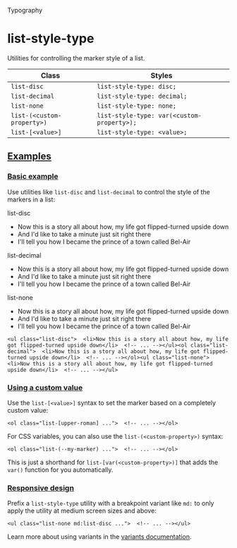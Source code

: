 <!--$-->

<!--/$-->

Typography

# list-style-type

Utilities for controlling the marker style of a list.

| Class                      | Styles                                     |
| -------------------------- | ------------------------------------------ |
| `list-disc`                | `list-style-type: disc;`                   |
| `list-decimal`             | `list-style-type: decimal;`                |
| `list-none`                | `list-style-type: none;`                   |
| `list-(<custom-property>)` | `list-style-type: var(<custom-property>);` |
| `list-[<value>]`           | `list-style-type: <value>;`                |

## [Examples](#examples)

### [Basic example](#basic-example)

Use utilities like `list-disc` and `list-decimal` to control the style of the markers in a list:

list-disc

- Now this is a story all about how, my life got flipped-turned upside down
- And I'd like to take a minute just sit right there
- I'll tell you how I became the prince of a town called Bel-Air

list-decimal

- Now this is a story all about how, my life got flipped-turned upside down
- And I'd like to take a minute just sit right there
- I'll tell you how I became the prince of a town called Bel-Air

list-none

- Now this is a story all about how, my life got flipped-turned upside down
- And I'd like to take a minute just sit right there
- I'll tell you how I became the prince of a town called Bel-Air

```
<ul class="list-disc">  <li>Now this is a story all about how, my life got flipped-turned upside down</li>  <!-- ... --></ul><ol class="list-decimal">  <li>Now this is a story all about how, my life got flipped-turned upside down</li>  <!-- ... --></ol><ul class="list-none">  <li>Now this is a story all about how, my life got flipped-turned upside down</li>  <!-- ... --></ul>
```

### [Using a custom value](#using-a-custom-value)

Use the<!-- --> `list-[<value>]` <!-- -->syntax<!-- --> <!-- -->to set the <!-- -->marker<!-- --> based on a completely custom value:

```
<ol class="list-[upper-roman] ...">  <!-- ... --></ol>
```

For CSS variables, you can also use the<!-- --> `list-(<custom-property>)` <!-- -->syntax:

```
<ol class="list-(--my-marker) ...">  <!-- ... --></ol>
```

This is just a shorthand for<!-- --> `list-[var(<custom-property>)]` <!-- -->that adds the `var()` function for you automatically.

### [Responsive design](#responsive-design)

Prefix <!-- -->a<!-- --> `list-style-type` utility<!-- --> <!-- -->with a breakpoint variant like `md:` to only apply the utility at <!-- -->medium<!-- --> <!-- -->screen sizes and above:

```
<ul class="list-none md:list-disc ...">  <!-- ... --></ul>
```

Learn more about using variants in the [variants documentation](/docs/hover-focus-and-other-states).

<!--$-->

<!--/$-->
